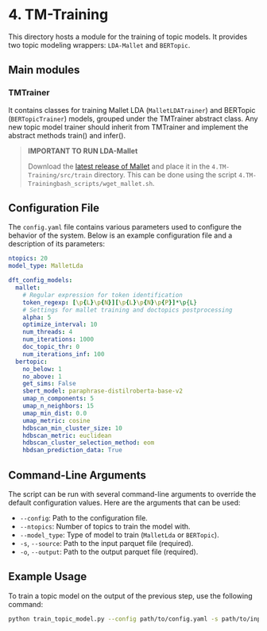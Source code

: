 # 4. TM-Training

This directory hosts a module for the training of topic models. It provides two topic modeling wrappers: `LDA-Mallet` and `BERTopic`.

## Main modules

### TMTrainer

It contains classes for training Mallet LDA (`MalletLDATrainer`) and BERTopic (`BERTopicTrainer`) models, grouped under the TMTrainer abstract class. Any new topic model trainer should inherit from TMTrainer and implement the abstract methods train() and infer().

> **IMPORTANT TO RUN LDA-Mallet**
>
> Download the [latest release of Mallet](https://github.com/mimno/Mallet/releases) and place it in the `4.TM-Training/src/train` directory. This can be done using the script `4.TM-Trainingbash_scripts/wget_mallet.sh`.

## Configuration File

The `config.yaml` file contains various parameters used to configure the behavior of the system. Below is an example configuration file and a description of its parameters:

```yaml
ntopics: 20
model_type: MalletLda

dft_config_models:
  mallet:
    # Regular expression for token identification
    token_regexp: [\p{L}\p{N}][\p{L}\p{N}\p{P}]*\p{L}
    # Settings for mallet training and doctopics postprocessing
    alpha: 5
    optimize_interval: 10
    num_threads: 4
    num_iterations: 1000
    doc_topic_thr: 0
    num_iterations_inf: 100
  bertopic: 
    no_below: 1
    no_above: 1
    get_sims: False
    sbert_model: paraphrase-distilroberta-base-v2
    umap_n_components: 5
    umap_n_neighbors: 15
    umap_min_dist: 0.0
    umap_metric: cosine
    hdbscan_min_cluster_size: 10
    hdbscan_metric: euclidean
    hdbscan_cluster_selection_method: eom
    hbdsan_prediction_data: True
```

## Command-Line Arguments

The script can be run with several command-line arguments to override the default configuration values. Here are the arguments that can be used:

- `--config`: Path to the configuration file.
- `--ntopics`: Number of topics to train the model with.
- `--model_type`: Type of model to train (`MalletLda` or `BERTopic`).
- `-s`, `--source`: Path to the input parquet file (required).
- `-o`, `--output`: Path to the output parquet file (required).

## Example Usage

To train a topic model on the output of the previous step, use the following command:

```bash
python train_topic_model.py --config path/to/config.yaml -s path/to/input.parquet -o path/to/output/directory
```
